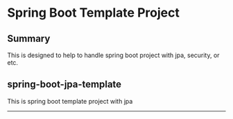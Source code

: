 
# Spring Boot Template Project

## Summary

This is designed to help to handle spring boot project with jpa, security, or etc.

## spring-boot-jpa-template

This is spring boot template project with jpa

---


